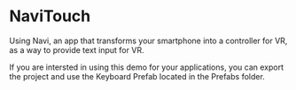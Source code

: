 # NaviTouch
Using Navi, an app that transforms your smartphone into a controller for VR, as a way to provide text input for VR.

If you are intersted in using this demo for your applications, you can export the project and use the Keyboard Prefab located in the Prefabs folder. 
